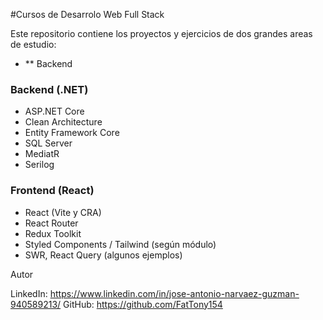 #Cursos de Desarrolo Web Full Stack

Este repositorio contiene los proyectos y ejercicios de dos grandes areas de estudio:

- ** Backend
### Backend (.NET)
- ASP.NET Core
- Clean Architecture
- Entity Framework Core
- SQL Server
- MediatR
- Serilog


### Frontend (React)
- React (Vite y CRA)
- React Router
- Redux Toolkit
- Styled Components / Tailwind (según módulo)
- SWR, React Query (algunos ejemplos)

Autor

LinkedIn: https://www.linkedin.com/in/jose-antonio-narvaez-guzman-940589213/
GitHub: https://github.com/FatTony154
